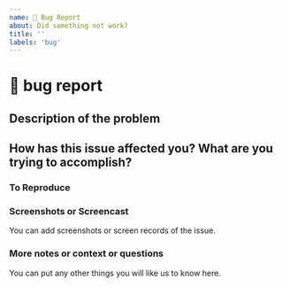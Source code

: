 ```yaml
---
name: 🐛 Bug Report
about: Did something not work?
title: ''
labels: 'bug'
---
```


# 🐛 bug report

## Description of the problem

## How has this issue affected you? What are you trying to accomplish?

### To Reproduce

### Screenshots or Screencast
You can add screenshots or screen records of the issue.


### More notes or context or questions
You can put any other things you will like us to know here.